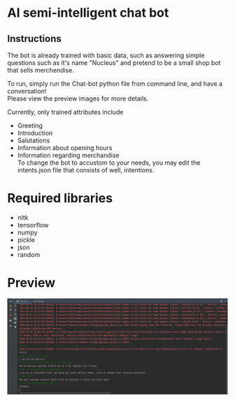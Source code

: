 # AI semi-intelligent chat bot
## Instructions
The bot is already trained with basic data, such as answering simple questions such as it's name "Nucleus" and pretend to be a small shop bot that sells merchendise.  

To run, simply run the Chat-bot python file from command line, and have a conversation!  
Please view the preview images for more details.

Currently, only trained attributes include  
* Greeting
* Introduction
* Salutations
* Information about opening hours
* Information regarding merchandise  
To change the bot to accustom to your needs, you may edit the intents.json file that consists of well, intentions.  

# Required libraries
* nltk
* tensorflow
* numpy
* pickle
* json
* random

# Preview
![img](https://github.com/ali207715/AI-Chat-bot/blob/main/1.PNG?raw=true)

